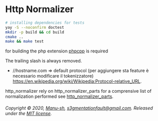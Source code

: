 # Http Normalizer

```bash
# installing dependencies for tests
yay -S --noconfirm doctest
mkdir -p build && cd build
cmake ..
make && make test
```

for building the php extension [phpcpp](http://www.php-cpp.com/documentation/install) is required

The trailing slash is always removed.

* //hostname.com => default protocol (per aggiungere sta feature è necessario modificare il tokenizzatore)
https://en.wikipedia.org/wiki/Wikipedia:Protocol-relative_URL.

http_normalizer rely on http_normalizer_parts for a comprensive list of normalization performed see [http_normalizer_parts](http_normalizer/lib/http_normalizer_parts).

###### Copyright © 2020, [Manu-sh](https://github.com/Manu-sh), s3gmentationfault@gmail.com. Released under the [MIT license](LICENSE).
